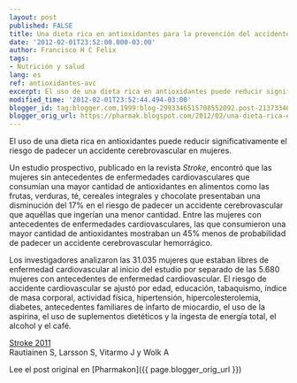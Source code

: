 ```yaml
---
layout: post
published: FALSE
title: Una dieta rica en antioxidantes para la prevención del accidente cerebrovascular - via Revista de Neurología
date: '2012-02-01T23:52:00.000-03:00'
author: Francisco H C Felix
tags:
- Nutrición y salud
lang: es
ref: antioxidantes-avc
excerpt: El uso de una dieta rica en antioxidantes puede reducir significativamente el riesgo de padecer un accidente cerebrovascular en mujeres.
modified_time: '2012-02-01T23:52:44.494-03:00'
blogger_id: tag:blogger.com,1999:blog-2993346515708552092.post-2137334643687469982
blogger_orig_url: https://pharmak.blogspot.com/2012/02/una-dieta-rica-en-antioxidantes-para-la.html
---
```


El uso de una dieta rica en antioxidantes puede reducir significativamente el riesgo de padecer un accidente cerebrovascular en mujeres.

<!--more-->

Un estudio prospectivo, publicado en la revista *Stroke*, encontró que las mujeres sin antecedentes de enfermedades cardiovasculares que consumían una mayor cantidad de antioxidantes en alimentos como las frutas, verduras, té, cereales integrales y chocolate presentaban una disminución del 17% en el riesgo de padecer un accidente cerebrovascular que aquéllas que ingerían una menor cantidad. Entre las mujeres con antecedentes de enfermedades cardiovasculares, las que consumieron una mayor cantidad de antioxidantes mostraban un 45% menos de probabilidad de padecer un accidente cerebrovascular hemorrágico.

Los investigadores analizaron las 31.035 mujeres que estaban libres de enfermedad cardiovascular al inicio del estudio por separado de las 5.680 mujeres con antecedentes de enfermedad cardiovascular. El riesgo de accidente cardiovascular se ajustó por edad, educación, tabaquismo, índice de masa corporal, actividad física, hipertensión, hipercolesterolemia, diabetes, antecedentes familiares de infarto de miocardio, el uso de la aspirina, el uso de suplementos dietéticos y la ingesta de energía total, el alcohol y el café.

[Stroke 2011](https://stroke.ahajournals.org/content/early/2011/11/30/STROKEAHA.111.635557.abstract)  
Rautiainen S, Larsson S, Vitarmo J y Wolk A

Lee el post original en [Pharmakon]({{ page.blogger_orig_url }})
